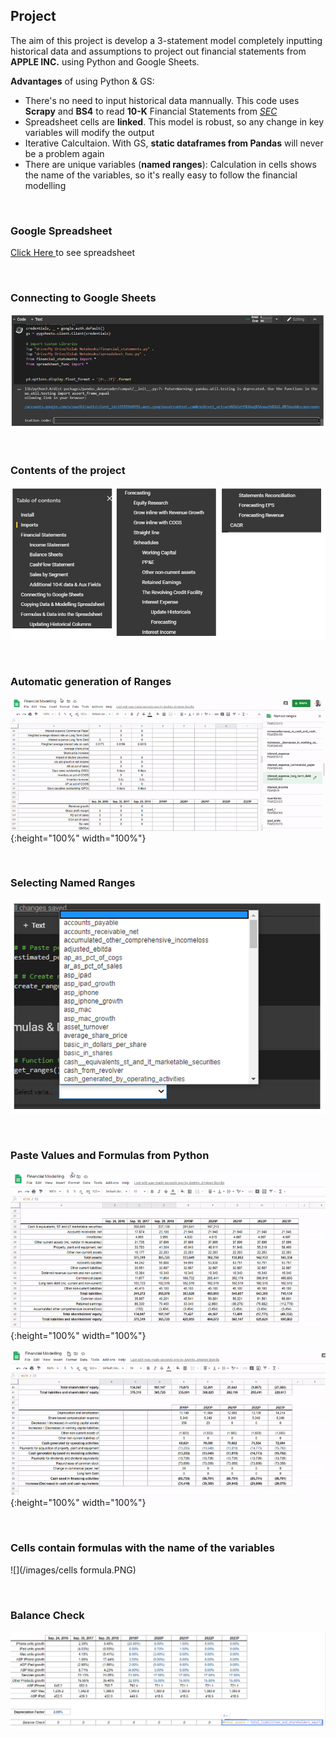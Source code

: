 ## Project
The aim of this project is develop a 3-statement model completely inputting historical data and assumptions to project out financial statements from **APPLE INC.** using Python and Google Sheets.

**Advantages** of using Python & GS:

* There's no need to input historical data mannually. This code uses **Scrapy** and **BS4** to read **10-K** Financial Statements from [*SEC*](https://www.sec.gov/cgi-bin/viewer?action=view&cik=320193&accession_number=0000320193-18-000145&xbrl_type=v#)
* Spreadsheet cells are **linked**. This model is robust, so any change in key variables will modify the output
* Iterative Calcultaion. With GS, **static dataframes from Pandas** will never be a problem again
* There are unique variables (**named ranges**): Calculation in cells shows the name of the variables, so it's really easy to follow the financial modelling

<p>&nbsp;</p>

### Google Spreadsheet
[Click Here ](https://docs.google.com/spreadsheets/d/1oLiIFFNvMJMZeQ2VnxjL87y4xQOg0CwDKgdUCr-ERFo/edit?usp=sharing) to see spreadsheet

<p>&nbsp;</p>

### Connecting to Google Sheets
![](/images/auth.PNG)
<p>&nbsp;</p>

### Contents of the project
![](/images/contents.PNG)
<p>&nbsp;</p>

### Automatic generation of Ranges
![](/images/gif4.gif){:height="100%" width="100%"}  
<p>&nbsp;</p>

### Selecting Named Ranges
![](/images/ranges.PNG)
<p>&nbsp;</p>

### Paste Values and Formulas from Python 
![](/images/gif1.gif){:height="100%" width="100%"}  

![](/images/gif3.gif){:height="100%" width="100%"}  
<p>&nbsp;</p>

### Cells contain formulas with the name of the variables
![](/images/cells formula.PNG)
<p>&nbsp;</p>

### Balance Check
![](/images/balance.PNG)

